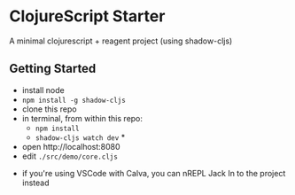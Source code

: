 # ClojureScript Starter

A minimal clojurescript + reagent project (using shadow-cljs)

## Getting Started

- install node
- `npm install -g shadow-cljs`
- clone this repo
- in terminal, from within this repo:
    - `npm install`
    - `shadow-cljs watch dev` *
- open http://localhost:8080
- edit `./src/demo/core.cljs`


* if you're using VSCode with Calva, you can nREPL Jack In to the project instead
